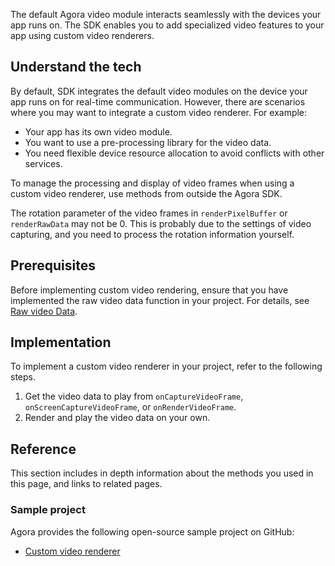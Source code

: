 The default Agora video module interacts seamlessly with the devices your app runs on. The SDK enables you to add specialized video features to your app using custom video renderers.

## Understand the tech

By default, SDK integrates the default video modules on the device your app runs on for real-time communication. However, there are scenarios where you may want to integrate a custom video renderer. For example:

- Your app has its own video module.
- You want to use a pre-processing library for the video data.
- You need flexible device resource allocation to avoid conflicts with other services.

To manage the processing and display of video frames when using a custom video renderer, use methods from outside the Agora SDK.

The rotation parameter of the video frames in `renderPixelBuffer` or `renderRawData` may not be 0. This is probably due to the settings of video capturing, and you need to process the rotation information yourself.

## Prerequisites

Before implementing custom video rendering, ensure that you have implemented the raw video data function in your project. For details, see [Raw video Data](raw_audio_data_ios).

## Implementation

To implement a custom video renderer in your project, refer to the following steps.

1. Get the video data to play from `onCaptureVideoFrame`, `onScreenCaptureVideoFrame`, or `onRenderVideoFrame`.
2. Render and play the video data on your own.

## Reference

This section includes in depth information about the methods you used in this page, and links to related pages.

### Sample project

Agora provides the following open-source sample project on GitHub:
- [Custom video renderer](https://github.com/AgoraIO/API-Examples/blob/dev/3.6.200/iOS/APIExample/Examples/Advanced/CustomVideoRender/CustomVideoRender.swift)